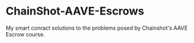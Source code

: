 # ChainShot-AAVE-Escrows

My smart conract solutions to the problems posed by Chainshot's AAVE Escrow course.

